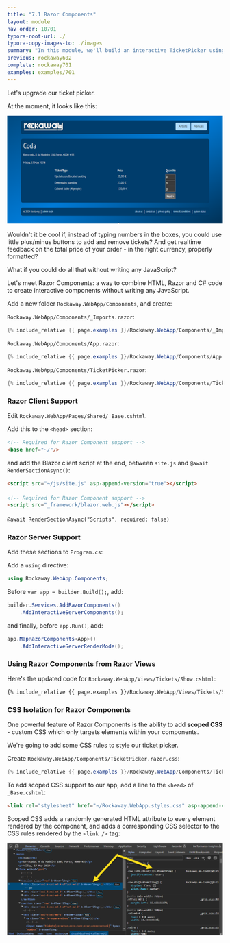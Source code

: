 ```yaml
---
title: "7.1 Razor Components"
layout: module
nav_order: 10701
typora-root-url: ./
typora-copy-images-to: ./images
summary: "In this module, we'll build an interactive TicketPicker using Razor Components - a way to build reusable, interactive controls and components without writing JavaScript."
previous: rockaway602
complete: rockaway701
examples: examples/701
---
```


Let's upgrade our ticket picker.

At the moment, it looks like this:

![image-20240128022308557](images/image-20240128022308557.png)

Wouldn't it be cool if, instead of typing numbers in the boxes, you could use little plus/minus buttons to add and remove tickets? And get realtime feedback on the total price of your order - in the right currency, properly formatted?

What if you could do all that without writing any JavaScript?

Let's meet Razor Components: a way to combine HTML, Razor and C# code to create interactive components without writing any JavaScript.

Add a new folder `Rockaway.WebApp/Components`, and create:

`Rockaway.WebApp/Components/_Imports.razor`:

```csharp
{% include_relative {{ page.examples }}/Rockaway.WebApp/Components/_Imports.razor %}
```

`Rockaway.WebApp/Components/App.razor`:

```csharp
{% include_relative {{ page.examples }}/Rockaway.WebApp/Components/App.razor %}
```

`Rockaway.WebApp/Components/TicketPicker.razor`:

```csharp
{% include_relative {{ page.examples }}/Rockaway.WebApp/Components/TicketPicker.razor %}
```

### Razor Client Support

Edit `Rockaway.WebApp/Pages/Shared/_Base.cshtml`.

Add this to the `<head>` section:

```html
<!-- Required for Razor Component support -->
<base href="~/"/>
```

and add the Blazor client script at the end, between `site.js` and `@await RenderSectionAsync()`:

```html
<script src="~/js/site.js" asp-append-version="true"></script>

<!-- Required for Razor Component support -->
<script src="_framework/blazor.web.js"></script>

@await RenderSectionAsync("Scripts", required: false)
```

### Razor Server Support

Add these sections to `Program.cs`:

Add a `using` directive:

```csharp
using Rockaway.WebApp.Components;
```

Before `var app = builder.Build();`, add:

```csharp
builder.Services.AddRazorComponents()
	.AddInteractiveServerComponents();
```

and finally, before `app.Run()`, add:

```csharp
app.MapRazorComponents<App>()
	.AddInteractiveServerRenderMode();
```

### Using Razor Components from Razor Views

Here's the updated code for `Rockaway.WebApp/Views/Tickets/Show.cshtml`:

```html
{% include_relative {{ page.examples }}/Rockaway.WebApp/Views/Tickets/Show.cshtml %}
```

### CSS Isolation for Razor Components

One powerful feature of Razor Components is the ability to add **scoped CSS** - custom CSS which only targets elements within your components.

We're going to add some CSS rules to style our ticket picker.

Create `Rockaway.WebApp/Components/TicketPicker.razor.css`:

```csharp
{% include_relative {{ page.examples }}/Rockaway.WebApp/Components/TicketPicker.razor.css %}
```

To add scoped CSS support to our app, add a line to the `<head>` of `_Base.cshtml`:

```html
<link rel="stylesheet" href="~/Rockaway.WebApp.styles.css" asp-append-version="true"/>
```

Scoped CSS adds a randomly generated HTML attribute to every element rendered by the component, and adds a corresponding CSS selector to the CSS rules rendered by the `<link />` tag:

![image-20240128031034068](images/image-20240128031034068.png)

